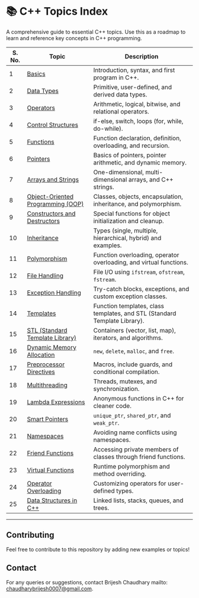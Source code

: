 # 📚 C++ Topics Index

A comprehensive guide to essential C++ topics. Use this as a roadmap to learn and reference key concepts in C++ programming.

| **S. No.** | **Topic**                              | **Description**                                              |
|------------|----------------------------------------|--------------------------------------------------------------|
| 1          | [Basics](basics.html)                  | Introduction, syntax, and first program in C++.              |
| 2          | [Data Types](data-types.html)          | Primitive, user-defined, and derived data types.             |
| 3          | [Operators](operators.html)            | Arithmetic, logical, bitwise, and relational operators.       |
| 4          | [Control Structures](control-structures.html) | if-else, switch, loops (for, while, do-while).    |
| 5          | [Functions](functions.html)            | Function declaration, definition, overloading, and recursion.|
| 6          | [Pointers](pointers.html)              | Basics of pointers, pointer arithmetic, and dynamic memory.  |
| 7          | [Arrays and Strings](arrays-strings.html) | One-dimensional, multi-dimensional arrays, and C++ strings. |
| 8          | [Object-Oriented Programming (OOP)](oop.html) | Classes, objects, encapsulation, inheritance, and polymorphism. |
| 9          | [Constructors and Destructors](constructors-destructors.html) | Special functions for object initialization and cleanup. |
| 10         | [Inheritance](inheritance.html)        | Types (single, multiple, hierarchical, hybrid) and examples. |
| 11         | [Polymorphism](polymorphism.html)      | Function overloading, operator overloading, and virtual functions. |
| 12         | [File Handling](https://github.com/brijeshc1307/CPP/blob/main/FileHandling.md)    | File I/O using `ifstream`, `ofstream`, `fstream`.            |
| 13         | [Exception Handling](exception-handling.html) | Try-catch blocks, exceptions, and custom exception classes.  |
| 14         | [Templates](templates.html)            | Function templates, class templates, and STL (Standard Template Library). |
| 15         | [STL (Standard Template Library)](stl.html) | Containers (vector, list, map), iterators, and algorithms.   |
| 16         | [Dynamic Memory Allocation](dynamic-memory-allocation.html) | `new`, `delete`, `malloc`, and `free`. |
| 17         | [Preprocessor Directives](preprocessor-directives.html) | Macros, include guards, and conditional compilation.         |
| 18         | [Multithreading](https://github.com/brijeshc1307/Multithreading)  | Threads, mutexes, and synchronization.                      |
| 19         | [Lambda Expressions](lambda-expressions.html) | Anonymous functions in C++ for cleaner code.                |
| 20         | [Smart Pointers](smart-pointers.html)  | `unique_ptr`, `shared_ptr`, and `weak_ptr`.                 |
| 21         | [Namespaces](namespaces.html)          | Avoiding name conflicts using namespaces.                   |
| 22         | [Friend Functions](friend-functions.html) | Accessing private members of classes through friend functions.|
| 23         | [Virtual Functions](virtual-functions.html) | Runtime polymorphism and method overriding.                 |
| 24         | [Operator Overloading](operator-overloading.html) | Customizing operators for user-defined types.               |
| 25         | [Data Structures in C++](data-structures.html) | Linked lists, stacks, queues, and trees.                    |

---

## Contributing
Feel free to contribute to this repository by adding new examples or topics!

## Contact
For any queries or suggestions, contact Brijesh Chaudhary mailto: chaudharybrijesh0007@gmail.com.

